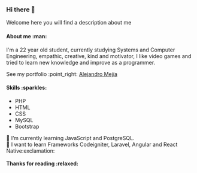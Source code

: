 ### Hi there 👋
<p> Welcome here you will find a description about me </p>

<h4> About me :man: </h4>
<p> I'm a 22 year old student, currently studying Systems and Computer Engineering, empathic, creative, kind and motivator, I like video games and tried to learn new knowledge and improve as a programmer. </p>
<p> See my portfolio :point_right: <a href="https://mejiaale01.github.io" title="Portfolio"> Alejandro Mejía </a>

<h4> Skills :sparkles: </h4>
<ul>
  <li> PHP </li>
  <li> HTML </li>
  <li> CSS </li>
  <li> MySQL </li>
  <li> Bootstrap </li>
</ul>
🔭 I’m currently learning JavaScript and PostgreSQL.
<br>
🌱 I want to learn Frameworks Codeigniter, Laravel, Angular and React Native:exclamation:
<br>
<br>
<b> Thanks for reading :relaxed: </b>

<!--
**MejiaAle01/MejiaAle01** is a ✨ _special_ ✨ repository because its `README.md` (this file) appears on your GitHub profile.

Here are some ideas to get you started:

- 🔭 I’m currently working on ...
- 🌱 I’m currently learning ...
- 👯 I’m looking to collaborate on ...
- 🤔 I’m looking for help with ...
- 💬 Ask me about ...
- 📫 How to reach me: ...
- 😄 Pronouns: ...
- ⚡ Fun fact: ...
-->

